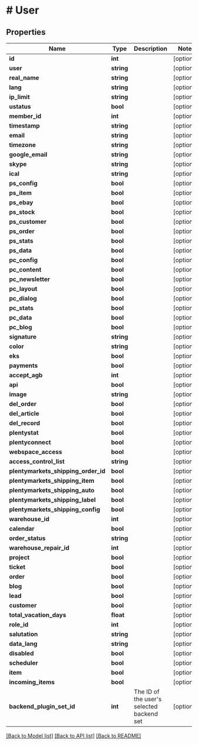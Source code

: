# # User

## Properties

Name | Type | Description | Notes
------------ | ------------- | ------------- | -------------
**id** | **int** |  | [optional] 
**user** | **string** |  | [optional] 
**real_name** | **string** |  | [optional] 
**lang** | **string** |  | [optional] 
**ip_limit** | **string** |  | [optional] 
**ustatus** | **bool** |  | [optional] 
**member_id** | **int** |  | [optional] 
**timestamp** | **string** |  | [optional] 
**email** | **string** |  | [optional] 
**timezone** | **string** |  | [optional] 
**google_email** | **string** |  | [optional] 
**skype** | **string** |  | [optional] 
**ical** | **string** |  | [optional] 
**ps_config** | **bool** |  | [optional] 
**ps_item** | **bool** |  | [optional] 
**ps_ebay** | **bool** |  | [optional] 
**ps_stock** | **bool** |  | [optional] 
**ps_customer** | **bool** |  | [optional] 
**ps_order** | **bool** |  | [optional] 
**ps_stats** | **bool** |  | [optional] 
**ps_data** | **bool** |  | [optional] 
**pc_config** | **bool** |  | [optional] 
**pc_content** | **bool** |  | [optional] 
**pc_newsletter** | **bool** |  | [optional] 
**pc_layout** | **bool** |  | [optional] 
**pc_dialog** | **bool** |  | [optional] 
**pc_stats** | **bool** |  | [optional] 
**pc_data** | **bool** |  | [optional] 
**pc_blog** | **bool** |  | [optional] 
**signature** | **string** |  | [optional] 
**color** | **string** |  | [optional] 
**eks** | **bool** |  | [optional] 
**payments** | **bool** |  | [optional] 
**accept_agb** | **int** |  | [optional] 
**api** | **bool** |  | [optional] 
**image** | **string** |  | [optional] 
**del_order** | **bool** |  | [optional] 
**del_article** | **bool** |  | [optional] 
**del_record** | **bool** |  | [optional] 
**plentystat** | **bool** |  | [optional] 
**plentyconnect** | **bool** |  | [optional] 
**webspace_access** | **bool** |  | [optional] 
**access_control_list** | **string** |  | [optional] 
**plentymarkets_shipping_order_id** | **bool** |  | [optional] 
**plentymarkets_shipping_item** | **bool** |  | [optional] 
**plentymarkets_shipping_auto** | **bool** |  | [optional] 
**plentymarkets_shipping_label** | **bool** |  | [optional] 
**plentymarkets_shipping_config** | **bool** |  | [optional] 
**warehouse_id** | **int** |  | [optional] 
**calendar** | **bool** |  | [optional] 
**order_status** | **string** |  | [optional] 
**warehouse_repair_id** | **int** |  | [optional] 
**project** | **bool** |  | [optional] 
**ticket** | **bool** |  | [optional] 
**order** | **bool** |  | [optional] 
**blog** | **bool** |  | [optional] 
**lead** | **bool** |  | [optional] 
**customer** | **bool** |  | [optional] 
**total_vacation_days** | **float** |  | [optional] 
**role_id** | **int** |  | [optional] 
**salutation** | **string** |  | [optional] 
**data_lang** | **string** |  | [optional] 
**disabled** | **bool** |  | [optional] 
**scheduler** | **bool** |  | [optional] 
**item** | **bool** |  | [optional] 
**incoming_items** | **bool** |  | [optional] 
**backend_plugin_set_id** | **int** | The ID of the user&#39;s selected backend set | [optional] 

[[Back to Model list]](../../README.md#documentation-for-models) [[Back to API list]](../../README.md#documentation-for-api-endpoints) [[Back to README]](../../README.md)


